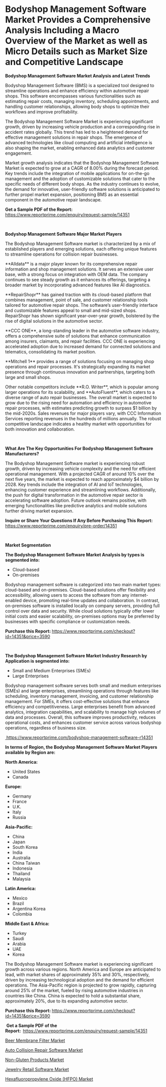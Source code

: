 <p><h1>Bodyshop Management Software Market Provides a Comprehensive Analysis Including a Macro Overview of the Market as well as Micro Details such as Market Size and Competitive Landscape</h1></p><p><strong>Bodyshop Management Software Market Analysis and Latest Trends</strong></p>
<p><p>Bodyshop Management Software (BMS) is a specialized tool designed to streamline operations and enhance efficiency within automotive repair shops. This software encompasses various functionalities such as estimating repair costs, managing inventory, scheduling appointments, and handling customer relationships, allowing body shops to optimize their workflows and improve profitability.</p><p>The Bodyshop Management Software Market is experiencing significant growth, driven by increasing vehicle production and a corresponding rise in accident rates globally. This trend has led to a heightened demand for effective management solutions in repair shops. The emergence of advanced technologies like cloud computing and artificial intelligence is also shaping the market, enabling enhanced data analytics and customer engagement.</p><p>Market growth analysis indicates that the Bodyshop Management Software Market is expected to grow at a CAGR of 8.00% during the forecast period. Key trends include the integration of mobile applications for on-the-go management and the adoption of customizable solutions that cater to the specific needs of different body shops. As the industry continues to evolve, the demand for innovative, user-friendly software solutions is anticipated to further propel market expansion, positioning BMS as an essential component in the automotive repair landscape.</p></p>
<p><strong>Get a Sample PDF of the Report:&nbsp;</strong> <a href="https://www.reportprime.com/enquiry/request-sample/14351">https://www.reportprime.com/enquiry/request-sample/14351</a></p>
<p>&nbsp;</p>
<p><strong>Bodyshop Management Software Major Market Players</strong></p>
<p><p>The Bodyshop Management Software market is characterized by a mix of established players and emerging solutions, each offering unique features to streamline operations for collision repair businesses.</p><p>**Alldata** is a major player known for its comprehensive repair information and shop management solutions. It serves an extensive user base, with a strong focus on integration with OEM data. The company continues to see steady growth as it enhances its offerings, targeting a broader market by incorporating advanced features like AI diagnostics.</p><p>**RepairShopr** has gained traction with its cloud-based platform that combines management, point of sale, and customer relationship tools tailored for automotive repair shops. The software’s user-friendly interface and customizable features appeal to small and mid-sized shops. RepairShopr has shown significant year-over-year growth, bolstered by the rise of digital solutions in the automotive sector.</p><p>**CCC ONE**, a long-standing leader in the automotive software industry, offers a comprehensive suite of solutions that enhance communication among insurers, claimants, and repair facilities. CCC ONE is experiencing accelerated adoption due to increased demand for connected solutions and telematics, consolidating its market position.</p><p>**Mitchell 1** provides a range of solutions focusing on managing shop operations and repair processes. It's strategically expanding its market presence through continuous innovation and partnerships, targeting both large and small shops.</p><p>Other notable competitors include **R.O. Writer**, which is popular among larger operations for its scalability, and **AutoFluent**, which caters to a diverse range of auto repair businesses. The overall market is expected to grow due to the rising need for automation and efficiency in automotive repair processes, with estimates predicting growth to surpass $1 billion by the mid-2020s. Sales revenues for major players vary, with CCC Information Services reporting revenues in the hundreds of millions annually. The robust competitive landscape indicates a healthy market with opportunities for both innovation and collaboration.</p></p>
<p>&nbsp;</p>
<p><strong>What Are The Key Opportunities For Bodyshop Management Software Manufacturers?</strong></p>
<p><p>The Bodyshop Management Software market is experiencing robust growth, driven by increasing vehicle complexity and the need for efficient operational management. With a projected CAGR of around 10% over the next five years, the market is expected to reach approximately $4 billion by 2028. Key trends include the integration of AI and IoT technologies, enhancing customer experience and streamlining workflows. Additionally, the push for digital transformation in the automotive repair sector is accelerating software adoption. Future outlook remains positive, with emerging functionalities like predictive analytics and mobile solutions further driving market expansion.</p></p>
<p><strong>Inquire or Share Your Questions If Any Before Purchasing This Report:</strong> <a href="https://www.reportprime.com/enquiry/pre-order/14351">https://www.reportprime.com/enquiry/pre-order/14351</a></p>
<p>&nbsp;</p>
<p><strong>Market Segmentation</strong></p>
<p><strong>The Bodyshop Management Software Market Analysis by types is segmented into:</strong></p>
<p><ul><li>Cloud-based</li><li>On-premises</li></ul></p>
<p><p>Bodyshop management software is categorized into two main market types: cloud-based and on-premises. Cloud-based solutions offer flexibility and accessibility, allowing users to access the software from any internet-enabled device, promoting real-time updates and collaboration. In contrast, on-premises software is installed locally on company servers, providing full control over data and security. While cloud solutions typically offer lower initial costs and easier scalability, on-premises options may be preferred by businesses with specific compliance or customization needs.</p></p>
<p><strong>Purchase this Report:&nbsp;</strong><a href="https://www.reportprime.com/checkout?id=14351&price=3590">https://www.reportprime.com/checkout?id=14351&price=3590</a></p>
<p>&nbsp;</p>
<p><strong>The Bodyshop Management Software Market Industry Research by Application is segmented into:</strong></p>
<p><ul><li>Small and Medium Enterprises (SMEs)</li><li>Large Enterprises</li></ul></p>
<p><p>Bodyshop management software serves both small and medium enterprises (SMEs) and large enterprises, streamlining operations through features like scheduling, inventory management, invoicing, and customer relationship management. For SMEs, it offers cost-effective solutions that enhance efficiency and competitiveness. Large enterprises benefit from advanced analytics, integration capabilities, and scalability to manage high volumes of data and processes. Overall, this software improves productivity, reduces operational costs, and enhances customer service across various bodyshop operations, regardless of business size.</p></p>
<p><a href="https://www.reportprime.com/bodyshop-management-software-r14351">&nbsp;https://www.reportprime.com/bodyshop-management-software-r14351</a></p>
<p><strong>In terms of Region, the Bodyshop Management Software Market Players available by Region are:</strong></p>
<p>
    <p> <strong> North America: </strong>
        <ul>
            <li>United States</li>
            <li>Canada</li>
        </ul>
        </p> 
    <p> <strong> Europe: </strong>
        <ul>
            <li>Germany</li>
            <li>France</li>
            <li>U.K.</li>
            <li>Italy</li>
            <li>Russia</li>
        </ul>
        </p> 
    <p> <strong> Asia-Pacific: </strong>
        <ul>
            <li>China</li>
            <li>Japan</li>
            <li>South Korea</li>
            <li>India</li>
            <li>Australia</li>
            <li>China Taiwan</li>
            <li>Indonesia</li>
            <li>Thailand</li>
            <li>Malaysia</li>
        </ul>
        </p> 
    <p> <strong> Latin America: </strong>
        <ul>
            <li>Mexico</li>
            <li>Brazil</li>
            <li>Argentina Korea</li>
            <li>Colombia</li>
        </ul>
        </p> 
    <p> <strong> Middle East & Africa: </strong>
        <ul>
            <li>Turkey</li>
            <li>Saudi</li>
            <li>Arabia</li>
            <li>UAE</li>
            <li>Korea</li>
        </ul>
    </p>
    </p>
<p><p>The Bodyshop Management Software market is experiencing significant growth across various regions. North America and Europe are anticipated to lead, with market shares of approximately 35% and 30%, respectively, driven by increasing technological adoption and the demand for efficient operations. The Asia-Pacific region is projected to grow rapidly, capturing around 25% of the market, fueled by rising automotive industries in countries like China. China is expected to hold a substantial share, approximately 20%, due to its expanding automotive sector.</p></p>
<p><strong>Purchase this Report: </strong><a href="https://www.reportprime.com/checkout?id=14351&price=3590">https://www.reportprime.com/checkout?id=14351&price=3590</a></p>
<p>&nbsp;<strong>Get a Sample PDF of the Report:&nbsp;&nbsp;</strong><a href="https://www.reportprime.com/enquiry/request-sample/14351">https://www.reportprime.com/enquiry/request-sample/14351</a></p>
<p><strong></strong></p>
<p><p><a href="https://www.linkedin.com/pulse/strategic-market-insights-navigating-global-beer-membrane-filter-nvhse?trackingId=WIjl2owGTKCIqmI%2BRPBe6w%3D%3D">Beer Membrane Filter Market</a></p><p><a href="https://github.com/ygfu6u/Market-Research-Report-List-1/blob/main/auto-collision-repair-software-market.md">Auto Collision Repair Software Market</a></p><p><a href="https://medium.com/@jarredmertz12/non-gluten-products-market-market-segmentation-geographical-regions-and-market-forcast-till-2031-7f4e44684073">Non-Gluten Products Market</a></p><p><a href="https://github.com/JubayerMia832/Market-Research-Report-List-1/blob/main/jewelry-retail-software-market.md">Jewelry Retail Software Market</a></p><p><a href="https://issuu.com/reportprime-2/docs/hexafluoropropylene-oxide-hfpo-mark_7378ac7429b5bc">Hexafluoropropylene Oxide (HFPO) Market</a></p></p>